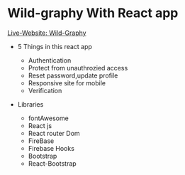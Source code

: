 # Wild-graphy With React app

[Live-Website: Wild-Graphy](https://wild-graphy.web.app/)

- 5 Things in this react app

  - Authentication
  - Protect from unauthrozied access
  - Reset password,update profile
  - Responsive site for mobile
  - Verification

- Libraries
  - fontAwesome
  - React js
  - React router Dom
  - FireBase
  - Firebase Hooks
  - Bootstrap
  - React-Bootstrap
